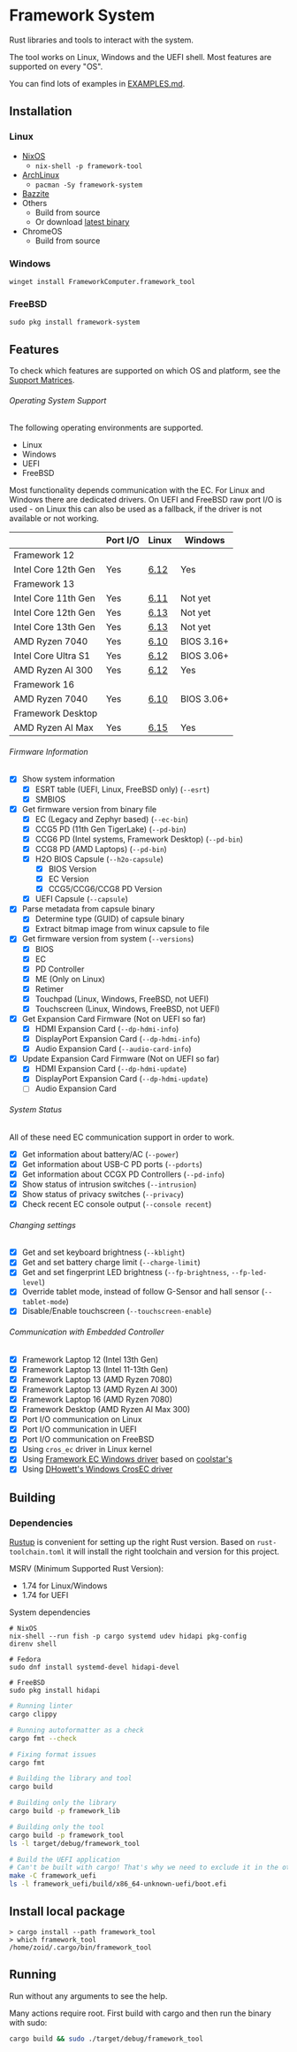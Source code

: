 # Framework System

Rust libraries and tools to interact with the system.

The tool works on Linux, Windows and the UEFI shell.
Most features are supported on every "OS".

You can find lots of examples in [EXAMPLES.md](./EXAMPLES.md).

## Installation

### Linux

- [NixOS](https://github.com/NixOS/nixpkgs/blob/nixos-25.05/pkgs/by-name/fr/framework-tool/package.nix)
  - `nix-shell -p framework-tool`
- [ArchLinux](https://archlinux.org/packages/extra/x86_64/framework-system/)
  - `pacman -Sy framework-system`
- [Bazzite](https://github.com/ublue-os/bazzite/pull/3026)
- Others
  - Build from source
  - Or download [latest binary](https://github.com/FrameworkComputer/framework-system/releases/latest/download/framework_tool)
- ChromeOS
  - Build from source

### Windows

```
winget install FrameworkComputer.framework_tool
```

### FreeBSD

```
sudo pkg install framework-system
```

## Features

To check which features are supported on which OS and platform,
see the [Support Matrices](support-matrices.md).

###### Operating System Support

The following operating environments are supported.

- Linux
- Windows
- UEFI
- FreeBSD

Most functionality depends communication with the EC.
For Linux and Windows there are dedicated drivers.
On UEFI and FreeBSD raw port I/O is used - on Linux this can also be used as a fallback, if the driver is not available or not working.

|                     | Port I/O | Linux | Windows |
|---------------------|----------| ------|---------|
| Framework 12        |          |       |         |
| Intel Core 12th Gen | Yes      | [6.12](https://github.com/torvalds/linux/commit/62be134abf4250474a7a694837064bc783d2b291) | Yes        |
| Framework 13        |          |       |         |
| Intel Core 11th Gen | Yes      | [6.11](https://github.com/torvalds/linux/commit/04ca0a51f1e63bd553fd4af8e9af0fe094fa4f0a) | Not yet    |
| Intel Core 12th Gen | Yes      | [6.13](https://github.com/torvalds/linux/commit/dcd59d0d7d51b2a4b768fc132b0d74a97dfd6d6a) | Not yet    |
| Intel Core 13th Gen | Yes      | [6.13](https://github.com/torvalds/linux/commit/dcd59d0d7d51b2a4b768fc132b0d74a97dfd6d6a) | Not yet    |
| AMD Ryzen 7040      | Yes      | [6.10](https://github.com/torvalds/linux/commit/c8f460d991df93d87de01a96b783cad5a2da9616) | BIOS 3.16+ |
| Intel Core Ultra S1 | Yes      | [6.12](https://github.com/torvalds/linux/commit/62be134abf4250474a7a694837064bc783d2b291) | BIOS 3.06+ |
| AMD Ryzen AI 300    | Yes      | [6.12](https://github.com/torvalds/linux/commit/62be134abf4250474a7a694837064bc783d2b291) | Yes        |
| Framework 16        |          |       |         |
| AMD Ryzen 7040      | Yes      | [6.10](https://github.com/torvalds/linux/commit/c8f460d991df93d87de01a96b783cad5a2da9616) | BIOS 3.06+ |
| Framework Desktop   |          |       |         |
| AMD Ryzen AI Max    | Yes      | [6.15](https://github.com/torvalds/linux/commit/d83c45aeec9b223fe6db4175e9d1c4f5699cc37a) | Yes        |

###### Firmware Information

  - [x] Show system information
    - [x] ESRT table (UEFI, Linux, FreeBSD only) (`--esrt`)
    - [x] SMBIOS
  - [x] Get firmware version from binary file
    - [x] EC (Legacy and Zephyr based) (`--ec-bin`)
    - [x] CCG5 PD (11th Gen TigerLake) (`--pd-bin`)
    - [x] CCG6 PD (Intel systems, Framework Desktop) (`--pd-bin`)
    - [x] CCG8 PD (AMD Laptops) (`--pd-bin`)
    - [x] H2O BIOS Capsule (`--h2o-capsule`)
      - [x] BIOS Version
      - [x] EC Version
      - [x] CCG5/CCG6/CCG8 PD Version
    - [x] UEFI Capsule (`--capsule`)
  - [x] Parse metadata from capsule binary
    - [x] Determine type (GUID) of capsule binary
    - [x] Extract bitmap image from winux capsule to file
  - [x] Get firmware version from system (`--versions`)
    - [x] BIOS
    - [x] EC
    - [x] PD Controller
    - [x] ME (Only on Linux)
    - [x] Retimer
    - [x] Touchpad (Linux, Windows, FreeBSD, not UEFI)
    - [x] Touchscreen (Linux, Windows, FreeBSD, not UEFI)
  - [x] Get Expansion Card Firmware (Not on UEFI so far)
    - [x] HDMI Expansion Card (`--dp-hdmi-info`)
    - [x] DisplayPort Expansion Card (`--dp-hdmi-info`)
    - [x] Audio Expansion Card (`--audio-card-info`)
  - [x] Update Expansion Card Firmware (Not on UEFI so far)
    - [x] HDMI Expansion Card (`--dp-hdmi-update`)
    - [x] DisplayPort Expansion Card (`--dp-hdmi-update`)
    - [ ] Audio Expansion Card

###### System Status

All of these need EC communication support in order to work.

- [x] Get information about battery/AC (`--power`)
- [x] Get information about USB-C PD ports (`--pdorts`)
- [x] Get information about CCGX PD Controllers (`--pd-info`)
- [x] Show status of intrusion switches (`--intrusion`)
- [x] Show status of privacy switches (`--privacy`)
- [x] Check recent EC console output (`--console recent`)

###### Changing settings

- [x] Get and set keyboard brightness (`--kblight`)
- [x] Get and set battery charge limit (`--charge-limit`)
- [x] Get and set fingerprint LED brightness (`--fp-brightness`, `--fp-led-level`)
- [x] Override tablet mode, instead of follow G-Sensor and hall sensor (`--tablet-mode`)
- [x] Disable/Enable touchscreen (`--touchscreen-enable`)

###### Communication with Embedded Controller

- [x] Framework Laptop 12 (Intel 13th Gen)
- [x] Framework Laptop 13 (Intel 11-13th Gen)
- [x] Framework Laptop 13 (AMD Ryzen 7080)
- [x] Framework Laptop 13 (AMD Ryzen AI 300)
- [x] Framework Laptop 16 (AMD Ryzen 7080)
- [x] Framework Desktop (AMD Ryzen AI Max 300)
- [x] Port I/O communication on Linux
- [x] Port I/O communication in UEFI
- [x] Port I/O communication on FreeBSD
- [x] Using `cros_ec` driver in Linux kernel
- [x] Using [Framework EC Windows driver](https://github.com/FrameworkComputer/crosecbus) based on [coolstar's](https://github.com/coolstar/crosecbus)
- [x] Using [DHowett's Windows CrosEC driver](https://github.com/DHowett/FrameworkWindowsUtils)

## Building

### Dependencies

[Rustup](https://rustup.rs/) is convenient for setting up the right Rust version.
Based on `rust-toolchain.toml` it will install the right toolchain and version for this project.

MSRV (Minimum Supported Rust Version):

- 1.74 for Linux/Windows
- 1.74 for UEFI

System dependencies

```
# NixOS
nix-shell --run fish -p cargo systemd udev hidapi pkg-config
direnv shell

# Fedora
sudo dnf install systemd-devel hidapi-devel

# FreeBSD
sudo pkg install hidapi
```

```sh
# Running linter
cargo clippy

# Running autoformatter as a check
cargo fmt --check

# Fixing format issues
cargo fmt

# Building the library and tool
cargo build

# Building only the library
cargo build -p framework_lib

# Building only the tool
cargo build -p framework_tool
ls -l target/debug/framework_tool

# Build the UEFI application
# Can't be built with cargo! That's why we need to exclude it in the other commands.
make -C framework_uefi
ls -l framework_uefi/build/x86_64-unknown-uefi/boot.efi
```

## Install local package

```
> cargo install --path framework_tool
> which framework_tool
/home/zoid/.cargo/bin/framework_tool
```

## Running

Run without any arguments to see the help.

Many actions require root. First build with cargo and then run the binary with sudo:

```sh
cargo build && sudo ./target/debug/framework_tool
```

